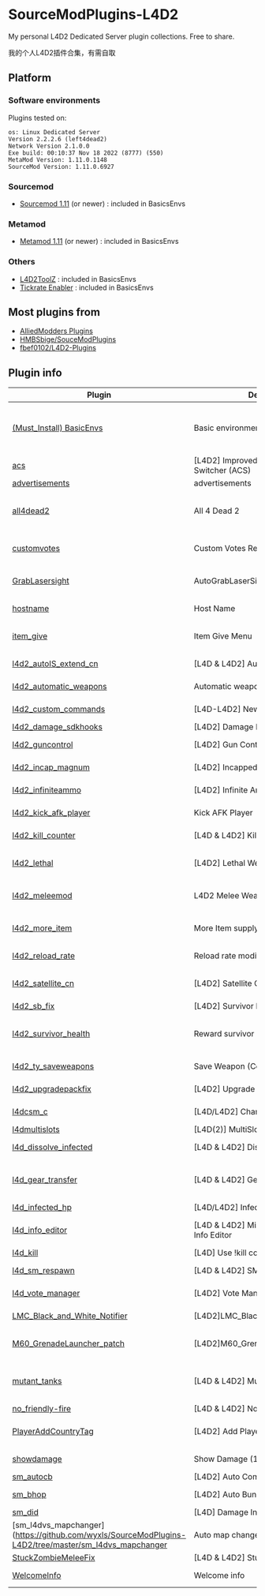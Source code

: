 # SourceModPlugins-L4D2

My personal L4D2 Dedicated Server plugin collections. Free to share.

我的个人L4D2插件合集，有需自取

## Platform

### Software environments

Plugins tested on:

```
os: Linux Dedicated Server
Version 2.2.2.6 (left4dead2)
Network Version 2.1.0.0
Exe build: 00:10:37 Nov 18 2022 (8777) (550)
MetaMod Version: 1.11.0.1148
SourceMod Version: 1.11.0.6927
```

### Sourcemod

* [Sourcemod 1.11](https://www.sourcemod.net/downloads.php?branch=1.11-dev) (or newer) : included in BasicsEnvs

### Metamod

* [Metamod 1.11](https://www.sourcemm.net/downloads.php/?branch=stable) (or newer) : included in BasicsEnvs

### Others

* [L4D2ToolZ](https://github.com/accelerator74/l4dtoolz) : included in BasicsEnvs
* [Tickrate Enabler](https://github.com/Accelerator74/Tickrate-Enabler) : included in BasicsEnvs

## Most plugins from

* [AlliedModders Plugins](https://forums.alliedmods.net/forumdisplay.php?f=123)
* [HMBSbige/SouceModPlugins](https://github.com/HMBSbige/SouceModPlugins)
* [fbef0102/L4D2-Plugins](https://github.com/fbef0102/L4D2-Plugins)

## Plugin info

| Plugin                                                       | Describes                                         | Extra info                                                   |
| ------------------------------------------------------------ | ------------------------------------------------- | ------------------------------------------------------------ |
| [(Must_Install) BasicEnvs](https://github.com/wyxls/SourceModPlugins-L4D2/tree/master/(Must_Install)%20BasicEnvs) | Basic environments for plugins                    | metamod<br />sourcemod<br />L4DToolZ<br />Left 4 DHooks Direct<br />other fixes |
| [acs](https://github.com/wyxls/SourceModPlugins-L4D2/tree/master/acs) | [L4D2] Improved Automatic Campaign Switcher (ACS) | An improved version of ChrisP`s Automatic Campaign Switcher. |
| [advertisements](https://github.com/wyxls/SourceModPlugins-L4D2/tree/master/advertisements) | advertisements                                    | simple advertisements plugin                                 |
| [all4dead2](https://github.com/wyxls/SourceModPlugins-L4D2/tree/master/all4dead2) | All 4 Dead 2                                      | Enables admins to have control over the AI Director and spawn all weapons, melee, items, special infected, and Uncommon Infected without using sv_cheats 1 |
| [customvotes](https://github.com/wyxls/SourceModPlugins-L4D2/tree/master/customvotes) | Custom Votes Redux                                | Allows server owners to creates dynamic votes accessible by players that run specified commands when passed. |
| [GrabLasersight](https://github.com/wyxls/SourceModPlugins-L4D2/tree/master/GrabLasersight) | AutoGrabLaserSight                                | When a player picks up a weapon, they automatically pick-up Laser-Sights with the gun. |
| [hostname](https://github.com/wyxls/SourceModPlugins-L4D2/tree/master/hostname) | Host Name                                         | Auto change hostname with configued format                   |
| [item_give](https://github.com/wyxls/SourceModPlugins-L4D2/tree/master/item_give) | Item Give Menu                                    | Allow admin use `!give` in chat or `sm_give` in console to generate items without `sv_cheats 1` . |
| [l4d2_autoIS_extend_cn](https://github.com/wyxls/SourceModPlugins-L4D2/tree/master/l4d2_autoIS_extend_cn) | [L4D & L4D2\] Auto Infected Spawner               | Manages its own system of automatic infected spawning        |
| [l4d2_automatic_weapons](https://github.com/wyxls/SourceModPlugins-L4D2/tree/master/l4d2_automatic_weapons) | Automatic weapons                                 | Allows weapons to auto fire by just holding the attack button (M1) |
| [l4d2_custom_commands](https://github.com/wyxls/SourceModPlugins-L4D2/tree/master/l4d2_custom_commands) | [L4D-L4D2\] New custom commands                   | Allow admins to use new administrative or fun commands       |
| [l4d2_damage_sdkhooks](https://github.com/wyxls/SourceModPlugins-L4D2/tree/master/l4d2_damage_sdkhooks) | [L4D2\] Damage Mod (SDKHooks Ed.)                 | Damage Multiplier Editor                                     |
| [l4d2_guncontrol](https://github.com/wyxls/SourceModPlugins-L4D2/tree/master/l4d2_guncontrol) | [L4D2] Gun Control                                | A plugin to manage some gun and ammo related things.         |
| [l4d2_incap_magnum](https://github.com/wyxls/SourceModPlugins-L4D2/tree/master/l4d2_incap_magnum) | [L4D2] Incapped Magnum                            | Gives incapped players a magnum or dual pistols.             |
| [l4d2_infiniteammo](https://github.com/wyxls/SourceModPlugins-L4D2/tree/master/l4d2_infiniteammo) | [L4D2] Infinite Ammo                              | Allows admins to toggle infinite ammo to players.            |
| [l4d2_kick_afk_player](https://github.com/wyxls/SourceModPlugins-L4D2/tree/master/l4d2_kick_afk_player) | Kick AFK Player                                   | Allows admins to toggle whether to kick afk players after a moment. |
| [l4d2_kill_counter](https://github.com/wyxls/SourceModPlugins-L4D2/tree/master/l4d2_kill_counter) | [L4D & L4D2] Kill Counters                        | Count kills of common or special Infected including Tank and witch |
| [l4d2_lethal](https://github.com/wyxls/SourceModPlugins-L4D2/tree/master/l4d2_lethal) | [L4D2] Lethal Weapon (Charge Shot)                | If you equip sniper rifle, You can shoot chargeshot that causes huge explosion and burning. |
| [l4d2_meleemod](https://github.com/wyxls/SourceModPlugins-L4D2/tree/master/l4d2_meleemod) | L4D2 Melee Weapons Mod                            | add ammo system in melee Weapons and modify swing rate ,Melee weapon fatigue, change the gameplay of melee weapons |
| [l4d2_more_item](https://github.com/wyxls/SourceModPlugins-L4D2/tree/master/l4d2_more_item) | More Item supply                                  | Set items pickup count based on players in game. Only make the simplified Chinese version. Might add translation support later. |
| [l4d2_reload_rate](https://github.com/wyxls/SourceModPlugins-L4D2/tree/master/l4d2_reload_rate) | Reload rate modifier                              | Modify all gun weapons reload rate and the animation of reloading is also modified. |
| [l4d2_satellite_cn](https://github.com/wyxls/SourceModPlugins-L4D2/tree/master/l4d2_satellite_cn) | [L4D2] Satellite Cannon                           | Three kind of vertical laser launches by shooting magnum. Switch mode by pushing zoom key. |
| [l4d2_sb_fix](https://github.com/wyxls/SourceModPlugins-L4D2/tree/master/l4d2_sb_fix) | [L4D2] Survivor Bot Fix / Improved                | Improve / Fix the Survivor Bots                              |
| [l4d2_survivor_health](https://github.com/wyxls/SourceModPlugins-L4D2/tree/master/l4d2_survivor_health) | Reward survivor health                            | Reward survivor's health who kills Special infected, witch or tank and it can exceed 100 HP. The author only develop simplified Chinese version. |
| [l4d2_ty_saveweapons](https://github.com/wyxls/SourceModPlugins-L4D2/tree/master/l4d2_ty_saveweapons) | Save Weapon (Co-op) Improved                      | Fixed bug with saving weapons in l4d2 coop if more than 4 players. |
| [l4d2_upgradepackfix](https://github.com/wyxls/SourceModPlugins-L4D2/tree/master/l4d2_upgradepackfix) | [L4D2] Upgrade packs BUG FIX                      | Fix bug with weapon upgrade pack on servers more than 8 players. |
| [l4dcsm_c](https://github.com/wyxls/SourceModPlugins-L4D2/tree/master/l4dcsm_c) | [L4D/L4D2] Character Select Menu                  | Allows players to change their character or model in-game!   |
| [l4dmultislots](https://github.com/wyxls/SourceModPlugins-L4D2/tree/master/l4dmultislots) | [L4D(2)] MultiSlots Improved                      | Modify version of multislots                                 |
| [l4d_dissolve_infected](https://github.com/wyxls/SourceModPlugins-L4D2/tree/master/l4d_dissolve_infected) | [L4D & L4D2] Dissolve Infected                    | Dissolves the witch, common or special infected when killed. |
| [l4d_gear_transfer](https://github.com/wyxls/SourceModPlugins-L4D2/tree/master/l4d_gear_transfer) | [L4D & L4D2] Gear Transfer (2.29)                 | Allows items (molotov,pipebomb,vomitjar,defibrillator,first aid,explosive & incendiary rounds) to be transferred. Bots can auto give/grab items. |
| [l4d_infected_hp](https://github.com/wyxls/SourceModPlugins-L4D2/tree/master/l4d_infected_hp) | [L4D/L4D2] Infected Health Gauge                  | Infected's Health gauge is displayed.                        |
| [l4d_info_editor](https://github.com/wyxls/SourceModPlugins-L4D2/tree/master/l4d_info_editor) | [L4D & L4D2] Mission and Weapons - Info Editor    | Modify gamemodes.txt and weapons.txt values by config instead of conflicting VPK files. |
| [l4d_kill](https://github.com/wyxls/SourceModPlugins-L4D2/tree/master/l4d_kill) | [L4D] Use !kill command in chat                   | Use !zs command in chat to kill yourself                     |
| [l4d_sm_respawn](https://github.com/wyxls/SourceModPlugins-L4D2/tree/master/l4d_sm_respawn) | [L4D & L4D2] SM Respawn command                   | Respawns dead Survivors and teleports them where you aim     |
| [l4d_vote_manager](https://github.com/wyxls/SourceModPlugins-L4D2/tree/master/l4d_vote_manager) | [L4D2] Vote Manager 3                             | A rewritten vote manager like madcap's original version      |
| [LMC_Black_and_White_Notifier](https://github.com/wyxls/SourceModPlugins-L4D2/tree/master/LMC_Black_and_White_Notifier) | [L4D2]LMC_Black_and_White_Notifier                | Notifies selected team(s) when someone is on final strike.   |
| [M60_GrenadeLauncher_patch](https://github.com/wyxls/SourceModPlugins-L4D2/tree/master/M60_GrenadeLauncher_patch) | [L4D2]M60_GrenadeLauncher_patches                 | Allows M60 and Grenade Launcher to function as any other weapon. Not dropping on empty and picking up ammo to refill. |
| [mutant_tanks](https://github.com/wyxls/SourceModPlugins-L4D2/tree/master/mutant_tanks) | [L4D & L4D2] Mutant Tanks                         | Mutant Tanks enhances the fun and excitement players get from Tank fights by creating a unique experience with every Tank. |
| [no_friendly-fire](https://github.com/wyxls/SourceModPlugins-L4D2/tree/master/no_friendly-fire) | [L4D & L4D2] No Friendly-fire                     | Disables friendly fire.                                      |
| [PlayerAddCountryTag](https://github.com/wyxls/SourceModPlugins-L4D2/tree/master/PlayerAddCountryTag) | [L4D2] Add Player Country to Name                 | Add a players location to the end of there name, shows connection messages and indicated wether a user is an admin. |
| [showdamage](https://github.com/wyxls/SourceModPlugins-L4D2/tree/master/showdamage) | Show Damage (1.0.7)                               | Shows your damage in the center of the screen.               |
| [sm_autocb](https://github.com/wyxls/SourceModPlugins-L4D2/tree/master/sm_autocb) | [L4D2] Auto Commonboost                           | Allows to do commonboost easier.                             |
| [sm_bhop](https://github.com/wyxls/SourceModPlugins-L4D2/tree/master/sm_bhop) | [L4D2] Auto Bunnyhop                              | Allows jump easier while player hold a jump button.          |
| [sm_did](https://github.com/wyxls/SourceModPlugins-L4D2/tree/master/sm_did) | [L4D] Damage Info Display                         | Damage summary display                                       |
| [sm_l4dvs_mapchanger](https://github.com/wyxls/SourceModPlugins-L4D2/tree/master/sm_l4dvs_mapchanger | Auto map changer                                  | Auto switch to next official campaign in finales or switch to next map after finale of 3rd party campaigns |
| [StuckZombieMeleeFix](https://github.com/wyxls/SourceModPlugins-L4D2/tree/master/StuckZombieMeleeFix) | [L4D & L4D2] Stuck Zombie Melee Fix               | Smash nonstaggering Zombies!                                 |
| [WelcomeInfo](https://github.com/wyxls/SourceModPlugins-L4D2/tree/master/WelcomeInfo) | Welcome info                                      | Welcome or Team change notification with SteamID, Country, City, IP. |
